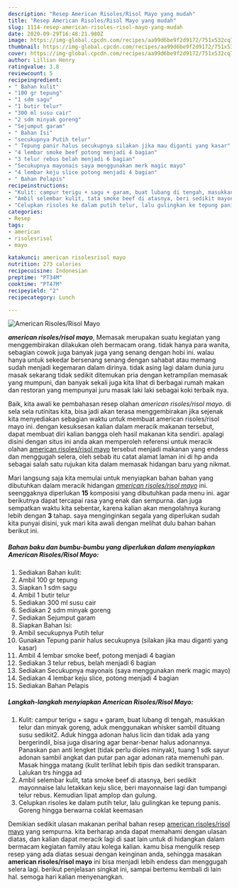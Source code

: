 ```yaml
---
description: "Resep American Risoles/Risol Mayo yang mudah"
title: "Resep American Risoles/Risol Mayo yang mudah"
slug: 1114-resep-american-risoles-risol-mayo-yang-mudah
date: 2020-09-29T16:48:21.980Z
image: https://img-global.cpcdn.com/recipes/aa99d6be9f2d9172/751x532cq70/american-risolesrisol-mayo-foto-resep-utama.jpg
thumbnail: https://img-global.cpcdn.com/recipes/aa99d6be9f2d9172/751x532cq70/american-risolesrisol-mayo-foto-resep-utama.jpg
cover: https://img-global.cpcdn.com/recipes/aa99d6be9f2d9172/751x532cq70/american-risolesrisol-mayo-foto-resep-utama.jpg
author: Lillian Henry
ratingvalue: 3.8
reviewcount: 5
recipeingredient:
- " Bahan kulit"
- "100 gr tepung"
- "1 sdm sagu"
- "1 butir telur"
- "300 ml susu cair"
- "2 sdm minyak goreng"
- "Sejumput garam"
- " Bahan Isi"
- "secukupnya Putih telur"
- " Tepung panir halus secukupnya silakan jika mau diganti yang kasar"
- "4 lembar smoke beef potong menjadi 4 bagian"
- "3 telur rebus belah menjadi 6 bagian"
- "Secukupnya mayonais saya menggunakan merk magic mayo"
- "4 lembar keju slice potong menjadi 4 bagian"
- " Bahan Pelapis"
recipeinstructions:
- "Kulit: campur terigu + sagu + garam, buat lubang di tengah, masukkan telur dan minyak goreng, aduk menggunakan whisker sambil dituang susu sedikit2. Aduk hingga adonan halus licin dan tidak ada yang bergerindil, bisa juga disaring agar benar-benar halus adonannya. Panaskan pan anti lengket (tidak perlu dioles minyak), tuang 1 sdk sayur adonan sambil angkat dan putar pan agar adonan rata memenuhi pan. Masak hingga matang (kulit terlihat lebih tipis dan sedikit transparan. Lalukan trs hingga ad"
- "Ambil selembar kulit, tata smoke beef di atasnya, beri sedikit mayonnaise lalu letakkan keju slice, beri mayonnaise lagi dan tumpangi telur rebus. Kemudian lipat amplop dan gulung."
- "Celupkan risoles ke dalam putih telur, lalu gulingkan ke tepung panis. Goreng hingga berwarna coklat keemasan"
categories:
- Resep
tags:
- american
- risolesrisol
- mayo

katakunci: american risolesrisol mayo 
nutrition: 273 calories
recipecuisine: Indonesian
preptime: "PT34M"
cooktime: "PT47M"
recipeyield: "2"
recipecategory: Lunch

---
```



![American Risoles/Risol Mayo](https://img-global.cpcdn.com/recipes/aa99d6be9f2d9172/751x532cq70/american-risolesrisol-mayo-foto-resep-utama.jpg)

<b><i>american risoles/risol mayo</i></b>, Memasak merupakan suatu kegiatan yang menggembirakan dilakukan oleh bermacam orang. tidak hanya para wanita, sebagian cowok juga banyak juga yang senang dengan hobi ini. walau hanya untuk sekedar bersenang senang dengan sahabat atau memang sudah menjadi kegemaran dalam dirinya. tidak asing lagi dalam dunia juru masak sekarang tidak sedikit ditemukan pria dengan ketrampilan memasak yang mumpuni, dan banyak sekali juga kita lihat di berbagai rumah makan dan restoran yang mempunyai juru masak laki laki sebagai koki terbaik nya.



Baik, kita awali ke pembahasan resep olahan <i>american risoles/risol mayo</i>. di sela sela rutinitas kita, bisa jadi akan terasa menggembirakan jika sejenak kita menyediakan sebagian waktu untuk membuat american risoles/risol mayo ini. dengan kesuksesan kalian dalam meracik makanan tersebut, dapat membuat diri kalian bangga oleh hasil makanan kita sendiri. apalagi disini dengan situs ini anda akan memperoleh referensi untuk meracik olahan <u>american risoles/risol mayo</u> tersebut menjadi makanan yang endess dan menggugah selera, oleh sebab itu catat alamat laman ini di hp anda sebagai salah satu rujukan kita dalam memasak hidangan baru yang nikmat.


Mari langsung saja kita memulai untuk menyiapkan bahan bahan yang dibutuhkan dalam meracik hidangan <u><i>american risoles/risol mayo</i></u> ini. seenggaknya diperlukan <b>15</b> komposisi yang dibutuhkan pada menu ini. agar berikutnya dapat tercapai rasa yang enak dan sempurna. dan juga sempatkan waktu kita sebentar, karena kalian akan mengolahnya kurang lebih dengan <b>3</b> tahap. saya menginginkan segala yang diperlukan sudah kita punyai disini, yuk mari kita awali dengan melihat dulu bahan bahan berikut ini.

<!--inarticleads1-->

##### Bahan baku dan bumbu-bumbu yang diperlukan dalam menyiapkan American Risoles/Risol Mayo:

1. Sediakan  Bahan kulit:
1. Ambil 100 gr tepung
1. Siapkan 1 sdm sagu
1. Ambil 1 butir telur
1. Sediakan 300 ml susu cair
1. Sediakan 2 sdm minyak goreng
1. Sediakan Sejumput garam
1. Siapkan  Bahan Isi:
1. Ambil secukupnya Putih telur
1. Gunakan  Tepung panir halus secukupnya (silakan jika mau diganti yang kasar)
1. Ambil 4 lembar smoke beef, potong menjadi 4 bagian
1. Sediakan 3 telur rebus, belah menjadi 6 bagian
1. Sediakan Secukupnya mayonais (saya menggunakan merk magic mayo)
1. Sediakan 4 lembar keju slice, potong menjadi 4 bagian
1. Sediakan  Bahan Pelapis




<!--inarticleads2-->

##### Langkah-langkah menyiapkan American Risoles/Risol Mayo:

1. Kulit: campur terigu + sagu + garam, buat lubang di tengah, masukkan telur dan minyak goreng, aduk menggunakan whisker sambil dituang susu sedikit2. Aduk hingga adonan halus licin dan tidak ada yang bergerindil, bisa juga disaring agar benar-benar halus adonannya. Panaskan pan anti lengket (tidak perlu dioles minyak), tuang 1 sdk sayur adonan sambil angkat dan putar pan agar adonan rata memenuhi pan. Masak hingga matang (kulit terlihat lebih tipis dan sedikit transparan. Lalukan trs hingga ad
1. Ambil selembar kulit, tata smoke beef di atasnya, beri sedikit mayonnaise lalu letakkan keju slice, beri mayonnaise lagi dan tumpangi telur rebus. Kemudian lipat amplop dan gulung.
1. Celupkan risoles ke dalam putih telur, lalu gulingkan ke tepung panis. Goreng hingga berwarna coklat keemasan




Demikian sedikit ulasan makanan perihal bahan resep <u>american risoles/risol mayo</u> yang sempurna. kita berharap anda dapat memahami dengan ulasan diatas, dan kalian dapat meracik lagi di saat lain untuk di hidangkan dalam bermacam kegiatan family atau kolega kalian. kamu bisa mengulik resep resep yang ada diatas sesuai dengan keinginan anda, sehingga masakan <b>american risoles/risol mayo</b> ini bisa menjadi lebih endess dan menggugah selera lagi. berikut penjelasan singkat ini, sampai bertemu kembali di lain hal. semoga hari kalian menyenangkan.
